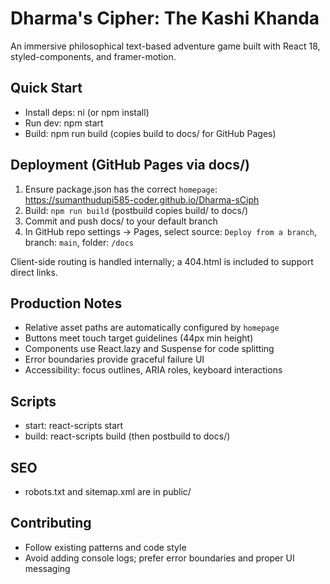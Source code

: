 # Dharma's Cipher: The Kashi Khanda

An immersive philosophical text-based adventure game built with React 18, styled-components, and framer-motion.

## Quick Start

- Install deps: ni (or npm install)
- Run dev: npm start
- Build: npm run build (copies build to docs/ for GitHub Pages)

## Deployment (GitHub Pages via docs/)

1. Ensure package.json has the correct `homepage`: https://sumanthudupi585-coder.github.io/Dharma-sCiph
2. Build: `npm run build` (postbuild copies build/ to docs/)
3. Commit and push docs/ to your default branch
4. In GitHub repo settings → Pages, select source: `Deploy from a branch`, branch: `main`, folder: `/docs`

Client-side routing is handled internally; a 404.html is included to support direct links.

## Production Notes

- Relative asset paths are automatically configured by `homepage`
- Buttons meet touch target guidelines (44px min height)
- Components use React.lazy and Suspense for code splitting
- Error boundaries provide graceful failure UI
- Accessibility: focus outlines, ARIA roles, keyboard interactions

## Scripts

- start: react-scripts start
- build: react-scripts build (then postbuild to docs/)

## SEO

- robots.txt and sitemap.xml are in public/

## Contributing

- Follow existing patterns and code style
- Avoid adding console logs; prefer error boundaries and proper UI messaging
